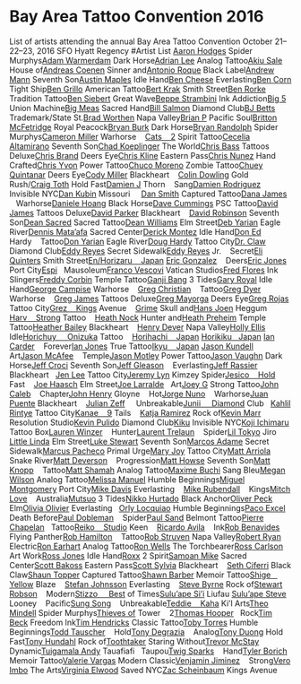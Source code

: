 # Bay Area Tattoo Convention 2016
List of artists attending the annual Bay Area Tattoo Convention October 21–22–23, 2016 SFO Hyatt Regency
#Artist List
[Aaron Hodges](https://www.instagram.com/aaronhodgesart/)
Spider Murphys[Adam Warmerdam](https://www.instagram.com/adamwarmerdam/)
Dark Horse[Adrian Lee](https://www.instagram.com/adrianatak/)
Analog Tattoo[Akiu Sale](https://www.instagram.com/polynesianworks/)
House of[Andreas Coenen](https://www.instagram.com/andreas_coenen)
Sinner and[Antonio Roque](https://www.instagram.com/antonioroque)
Black Label[Andrew Mann](https://www.instagram.com/andrewmann86)
Seventh Son[Austin Maples](https://www.instagram.com/austinmaples)
Idle Hand[Ben Cheese](undefined)
Everlasting[Ben Corn](https://www.instagram.com/bencorntattoos)
Tight Ship[Ben Grillo](https://www.instagram.com/bengrillo)
American Tattoo[Bert Krak](https://www.instagram.com/bertkrak)
Smith Street[Ben Rorke](https://www.instagram.com/benrorketattoo)
Tradition Tattoo[Ben Siebert](https://www.instagram.com/bensiebert/)
Great Wave[Beppe Strambini](https://www.instagram.com/beppestrambini)
Ink Addiction[Big 5](https://www.instagram.com/unionmachine)
Union Machine[Big Meas](https://www.instagram.com/bigmeas)
Sacred Hand[Bill Salmon](https://www.instagram.com/diamondclubtattoo/)
Diamond Club[BJ Betts](https://www.instagram.com/bjbetts)
Trademark/State St.[Brad Worthen](https://www.instagram.com/bradleeworthen/)
Napa Valley[Brian P](https://www.instagram.com/brian_pacificsoultattoo)
Pacific Soul[Britton McFetridge](https://www.instagram.com/brittyb916/)
Royal Peacock[Bryan Burk](https://www.instagram.com/bryanburk/)
Dark Horse[Bryan Randolph](https://www.instagram.com/bryanrandolph/)
Spider Murphys[Cameron Miller](https://www.instagram.com/cameronmillerart/)
Warhorse    [Cats    2](https://www.instagram.com/cats_tattoo_/)
Spirit Tattoo[Cecelia Altamirano](https://www.instagram.com/ceceliatat2/)
Seventh Son[Chad Koeplinger](https://www.instagram.com/chadkoeplinger/)
The World[Chris Bass](https://www.instagram.com/cbass_tattoo/)
Tattoos Deluxe[Chris Brand](https://www.instagram.com/cbrandworks/)
Deers Eye[Chris Kline](https://www.instagram.com/chrisdkline)
Eastern Pass[Chris Nunez](https://www.instagram.com/chrisnunezhandcrafted/)
Hand Crafted[Chris Yvon](https://www.instagram.com/mastersofdeath/)
Power Tattoo[Chuco Moreno](https://www.instagram.com/chucomoreno95237)
Zombie Tattoo[Chuey Quintanar](https://www.instagram.com/chueyquintanar/)
Deers Eye[Cody Miller](https://www.instagram.com/codykilla/)
Blackheart    [Colin Dowling](https://www.instagram.com/colindowling/)
Gold Rush/[Craig Toth](https://www.instagram.com/craigtoth/)
Hold Fast[Damien J](undefined)
Thorn    Sang[Damien Rodriguez](https://www.instagram.com/damienrodriguez/)
Invisible NYC[Dan Kubin](https://www.instagram.com/dankubin/)
Missouri     [Dan Smith](https://www.instagram.com/dansmithism/)
Captured Tattoo[Dana James](https://www.instagram.com/stoneylonesome/)
   Warhorse[Daniele Hoang](https://www.instagram.com/danielehoangtattoos)
Black Horse[Dave Cummings](https://www.instagram.com/davepscee/)
PSC Tattoo[David James](https://www.instagram.com/jamesdavidjames/)
Tattoos Deluxe[David Parker](https://www.instagram.com/davidparker_bht/)
Blackheart    [David Robinson](https://www.instagram.com/davidrobinson_mybloodyart/)
Seventh Son[Dean Sacred](https://www.instagram.com/greyxghost/)
Sacred Tattoo[Dean Williams](https://www.instagram.com/normandeanwilliams/)
Elm Street[Deb Yarian](https://www.instagram.com/debyarian/)
Eagle River[Dennis Mata’afa](https://www.instagram.com/dennismataafa/)
Sacred Center[Derick Montez](https://www.instagram.com/derickmontez/)
Idle Hand[Don Ed](https://www.instagram.com/tattoo_city/)
Hardy    Tattoo[Don Yarian](https://www.instagram.com/donyarian_ert/)
Eagle River[Doug Hardy](https://www.instagram.com/tattoosbydoughardy/)
Tattoo City[Dr. Claw](https://www.instagram.com/clawtattoos/)
Diamond Club[Eddy Reyes](https://www.instagram.com/secretsidewalktattoos/)
Secret Sidewalk[Eddy Reyes](https://www.instagram.com/eddyreyesjr/)
Jr.    Secret[Eli Quinters](https://www.instagram.com/eli_quinters/)
Smith Street[En/Horizaru    Japan](https://www.instagram.com/en_horizaru/)
[Eric Gonzalez](https://www.instagram.com/nspired1/)
   Deers[Eric Jones](https://www.instagram.com/portcitytattoocm/)
Port City[Espi](https://www.instagram.com/espi_mausoleum/)
  Mausoleum[Franco Vescovi](https://www.instagram.com/franco_vescovi/)
Vatican Studios[Fred Flores](https://www.instagram.com/fred_flores/)
Ink Slingers[Freddy Corbin](https://www.instagram.com/downtownoakland/)
Temple Tattoo[Ganji Bang](https://www.instagram.com/bangganji/)
3 Tides[Gary Royal](https://www.instagram.com/garyroyaltattoo/)
Idle Hand[George Campise](https://www.instagram.com/georgecampise/)
Warhorse    [Greg Christian](https://www.instagram.com/gregchristian4130/)
   Tattoo[Greg Dyer](https://www.instagram.com/tacomonster/)
Warhorse    [Greg James](https://www.instagram.com/gregtattoo/)
Tattoos Deluxe[Greg Mayorga](https://www.instagram.com/gregmayorga_/)
Deers Eye[Greg Rojas](https://www.instagram.com/goldhand/)
Tattoo City[Grez    Kings](https://www.instagram.com/kingsavetattoo/)
Avenue    [Grime](https://www.instagram.com/the_grime/)
Skull and[Hans Joen](https://www.instagram.com/hansebluearms/)
Heggum [Harv    Strong](https://www.instagram.com/yourhomeboy_harv/)
Tattoo    [Heath Nock](https://www.instagram.com/heathnock/)
Hunter and[Heath Preheim](https://www.instagram.com/heathtemple/)
Temple Tattoo[Heather Bailey](https://www.instagram.com/cathedraloftears/)
Blackheart    [Henry Dever](https://www.instagram.com/henrydevertattoo/)
Napa Valley[Holly Ellis](https://www.instagram.com/hollsballs1/)
   Idle[Horichuy     Onizuka](https://www.instagram.com/horichuy)
Tattoo    [Horihachi    Japan](http://https://www.instagram.com/horihachi/)
[Horikiku   Japan](https://www.instagram.com/horikiku/)
[Ian Carder](https://www.instagram.com/iancarder/)
   Forever[Ian Jones](https://www.instagram.com/jonezyzaps)
True Tattoo[Ikyu    Japan](https://www.instagram.com/urojiya/)
[Jason Kundell](https://www.instagram.com/artworkrebelstattoo/)
   Art[Jason McAfee](https://www.instagram.com/jasonmcafee72/)
   Temple[Jason Motley](https://www.instagram.com/jason_motley/)
Power Tattoo[Jason Vaughn](https://www.instagram.com/jason_vaughn_tattoos/)
Dark Horse[Jeff Croci](https://www.instagram.com/jeffcroci/)
Seventh Son[Jeff Gleason](https://www.instagram.com/jeffpgleason/)
   Everlasting[Jeff Rassier](https://www.instagram.com/jeffrassier/)
Blackheart   [Jen Lee](https://www.instagram.com/jenleetattoo/)
Tattoo City[Jeremy Lyn](https://www.instagram.com/jeremylyn/)
Kimzey Spider[Jesico    Hold](https://www.instagram.com/jesico_/)
Fast    [Joe Haasch](https://www.instagram.com/joehaasch/)
Elm Street[Joe Larralde](https://www.instagram.com/joelarralde/)
  Art[Joey G](https://www.instagram.com/joey_g/)
Strong Tattoo[John Caleb](https://www.instagram.com/johnxcalebtattoo/)
   Chapter[John Henry](https://www.instagram.com/gloyne83/)
Gloyne    Hot[Jorge Nuno](https://www.instagram.com/jorge_nuno/)
   Warhorse[Juan Puente](https://www.instagram.com/classicjuan/)
Blackheart    [Julian Zeff](https://www.instagram.com/julianzeff/)
    Unbreakable[Junii     Diamond](https://www.instagram.com/junkoshimada/)
Club   [Kahlil Rintye](https://www.instagram.com/kahlilrintye/)
Tattoo City[Kanae    9](https://www.instagram.com/kanae_tattooer/)
Tails    [Katja Ramirez](https://www.instagram.com/katjaramirez/)
Rock of[Kevin Marr](https://www.instagram.com/kevinmarr_horikema/)
Resolution Studio[Kevin Pulido](https://www.instagram.com/kevindcsf/)
Diamond Club[Kiku](https://www.instagram.com/kikupunk/)
Invisible NYC[Koji Ichimaru](https://www.instagram.com/kojiichimaru/)
Tattoo Box[Lauren Winzer](https://www.instagram.com/laurenwinzer/)
   Hunter[Laurent Trelaun](https://www.instagram.com/laurent_trelaun/)
   Spider[Lil Tokyo](https://www.instagram.com/liltokyojiro_onizukatattoo/)
Jiro [Little Linda](https://www.instagram.com/littlebabylinda/)
Elm Street[Luke Stewart](https://www.instagram.com/lukeseventhson/)
Seventh Son[Marcos Adame](https://www.instagram.com/marcos_adame/)
Secret Sidewalk[Marcus Pacheco](undefined)
Primal Urge[Mary Joy](https://www.instagram.com/maryjoytattoo/)
Tattoo City[Matt Arriola](https://www.instagram.com/mattarriola/)
Snake River[Matt Deverson](https://www.instagram.com/mattdeversontattoo/)
   Progression[Matt Howse](https://www.instagram.com/matthowse/)
Seventh Son[Matt Knopp](https://www.instagram.com/matt2paradisedc/)
   Tattoo[Matt Shamah](https://www.instagram.com/mattshamah/)
Analog Tattoo[Maxime Buchi](https://www.instagram.com/mxmttt/)
Sang Bleu[Megan Wilson](https://www.instagram.com/ladywilson/)
Analog Tattoo[Melissa Manuel](https://www.instagram.com/melchonattack/)
Humble Beginnings[Miguel Montgomery](https://www.instagram.com/waachip/)
Port City[Mike Davis](https://www.instagram.com/mikedavis813/)
Everlasting    [Mike Rubendall](https://www.instagram.com/mikerubendall/)
   Kings[Mitch Love](https://www.instagram.com/mitchxlovetattoo/)
   Australia[Mutsuo](https://www.instagram.com/mutsuo3t/)
3 Tides[Nikko Hurtado](https://www.instagram.com/nikkohurtado/)
Black Anchor[Oliver Peck](https://www.instagram.com/oliverpecker/)
  Elm[Olivia Olivier](https://www.instagram.com/olivia_olivier/)
Everlasting   [Orly Locquiao](https://www.instagram.com/orlycukui/)
Humble Beginnings[Paco Excel](https://www.instagram.com/pacoexcel/)
Death Before[Paul Dobleman](https://www.instagram.com/pauldobleman/)
   Spider[Paul Sand](https://www.instagram.com/p.sand_art/)
Belmont Tattoo[Pierre Chapelan](https://www.instagram.com/pierretm/)
  Tattoo[Reiko    Studio](https://www.instagram.com/reikotattoo/)
Keen    [Ricardo Avila](https://www.instagram.com/ricardo_avila/)
   Ink[Rob Benavides](https://www.instagram.com/gorillaboxer/)
Flying Panther[Rob Hamilton](https://www.instagram.com/robhamiltontattoo/)
   Tattoo[Rob Struven](https://www.instagram.com/rob_struven_tattoo/)
Napa Valley[Robert Ryan](https://www.instagram.com/robertryan323/)
   Electric[Ron Earhart](https://www.instagram.com/ronearhart/)
Analog Tattoo[Ron Wells](https://www.instagram.com/the_hyena/)
The Torchbearer[Ross Carlson](https://www.instagram.com/rosscarlsonawr/)
Art Work[Ross Jones](https://www.instagram.com/rosskjones/)
Idle Hand[Roxx](https://www.instagram.com/roxx____/)
2 Spirit[Samoan Mike](https://www.instagram.com/samoan_mike/)
Sacred Center[Scott Bakoss](https://www.instagram.com/scottbakoss/)
Eastern Pass[Scott Sylvia](https://www.instagram.com/scsylvia/)
Blackheart    [Seth Ciferri](https://www.instagram.com/sethciferri/)
Black Claw[Shaun Topper](https://www.instagram.com/shauntopper/)
Captured Tattoo[Shawn Barber](https://www.instagram.com/shawndbarber/)
Memoir Tattoo[Shige    Yellow](https://www.instagram.com/shige_yellowblaze/)
Blaze    [Stefan Johnsson](https://www.instagram.com/stefanjohnsson/)
Everlasting    [Steve Byrne](https://www.instagram.com/steve_byrne_tattoo/)
Rock of[Stewart Robson](https://www.instagram.com/stewart_modernclassic/)
   Modern[Stizzo     Best](https://www.instagram.com/stizzo_bestoftimes/)
of Times[Sulu’ape Si’i](https://www.instagram.com/siiliufau/)
Liufau [Sulu’ape Steve](https://www.instagram.com/pacificsoul_steve/)
Looney    Pacific[Sung Song](https://www.instagram.com/sungsong_unbreakable/)
   Unbreakable[Teddie    Kaha](https://www.instagram.com/kaha_kii/)
Ki’I Arts[Theo Mindell](https://www.instagram.com/theomindell/)
Spider Murphys[Thieves of](https://www.instagram.com/thievesoftower/)
Tower    2[Thomas Hooper](https://www.instagram.com/thomas__hooper/)
  Rock[Tim Beck](https://www.instagram.com/timbecktattoos/)
Freedom Ink[Tim Hendricks](https://www.instagram.com/timhendricks/)
Classic Tattoo[Toby Torres](https://www.instagram.com/toby2thumbs/)
Humble Beginnings[Todd Tauscher](https://www.instagram.com/toddtauscher/)
   Hold[Tony Degrazia](https://www.instagram.com/tonydegrazia/)
   Analog[Tony Duong](undefined)
Hold Fast[Tony Hundahl](https://www.instagram.com/t_hundahl/)
Rock of[Toothtaker](https://www.instagram.com/toothtaker/)
Staring Without[Trevor McStay](https://www.instagram.com/dynamictrev/)
   Dynamic[Tuigamala Andy](https://www.instagram.com/taupoutatau/)
Tauafiafi   Taupou[Twig Sparks](https://www.instagram.com/twignasio_/)
   Hand[Tyler Borich](https://www.instagram.com/tylerborich/)
Memoir Tattoo[Valerie Vargas](https://www.instagram.com/valeriemodernclassic/)
Modern Classic[Venjamin Jiminez](https://www.instagram.com/venjaminart/)
   Strong[Vero Imbo](https://www.instagram.com/veroniqueimbo/)
The Arts[Virginia Elwood](https://www.instagram.com/virginiaelwood/)
Saved NYC[Zac Scheinbaum](https://www.instagram.com/zacscheinbaum/)
Kings Avenue